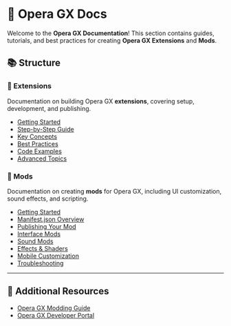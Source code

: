 # 📖 Opera GX Docs

Welcome to the **Opera GX Documentation**! This section contains guides, tutorials, and best practices for creating **Opera GX Extensions** and **Mods**.

## 📚 Structure

### 🧩 Extensions

Documentation on building Opera GX **extensions**, covering setup, development, and publishing.

- [Getting Started](../docs/extension/getting_started.md)
- [Step-by-Step Guide](../docs/extension/step_by_step.md)
- [Key Concepts](../docs/extension/key_concepts.md)
- [Best Practices](../docs/extension/best_practices.md)
- [Code Examples](../docs/extension/code_samples.md)
- [Advanced Topics](../docs/extension/advanced_topics.md)

### 🎨 Mods

Documentation on creating **mods** for Opera GX, including UI customization, sound effects, and scripting.

- [Getting Started](../docs/mods/getting_started.md)
- [Manifest.json Overview](../docs/mods/manifest_json.md)
- [Publishing Your Mod](../docs/mods/publishing.md)
- [Interface Mods](../docs/mods/interface)
- [Sound Mods](../docs/mods/sounds)
- [Effects & Shaders](../docsr/mods/effects)
- [Mobile Customization](../docs/mods/mobile_config)
- [Troubleshooting](../docs/mods/troubleshooting.md)

---

## 🔗 Additional Resources

- [Opera GX Modding Guide](https://github.com/opera-gaming/gxmods)
- [Opera GX Developer Portal](https://dev.opera.com/)
